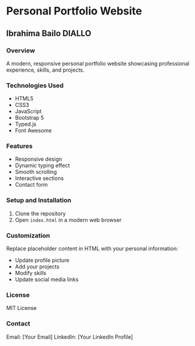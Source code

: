 # Personal Portfolio Website

## Ibrahima Bailo DIALLO

### Overview
A modern, responsive personal portfolio website showcasing professional experience, skills, and projects.

### Technologies Used
- HTML5
- CSS3
- JavaScript
- Bootstrap 5
- Typed.js
- Font Awesome

### Features
- Responsive design
- Dynamic typing effect
- Smooth scrolling
- Interactive sections
- Contact form

### Setup and Installation
1. Clone the repository
2. Open `index.html` in a modern web browser

### Customization
Replace placeholder content in HTML with your personal information:
- Update profile picture
- Add your projects
- Modify skills
- Update social media links

### License
MIT License

### Contact
Email: [Your Email]
LinkedIn: [Your LinkedIn Profile]
